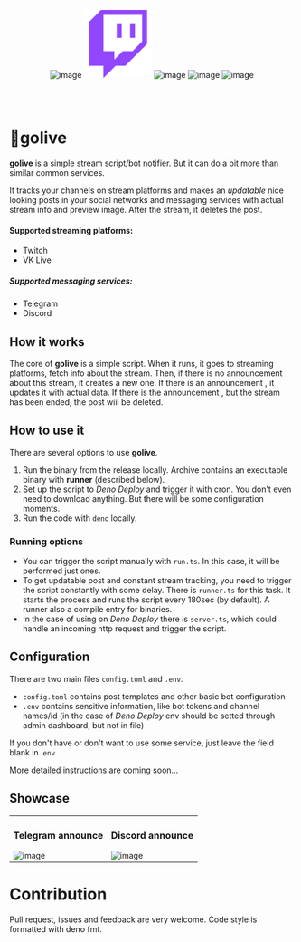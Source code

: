 <div style="height: 140px; text-align: center; padding: 30px">
  <img height="120" alt="image" src="https://images.vkplay.live/user/9219868/avatar?change_time=1685723528"/>
  <img height="120" alt="image" src="https://raw.githubusercontent.com/github/explore/e9b60076c672159b441c7054f765635a5a30683a/topics/twitch/twitch.png"/>
  <img height="120" alt="image" src="https://www.svgrepo.com/show/416456/arrow-interface-next.svg"/>
  <img height="120" alt="image" src="https://www.svgrepo.com/show/331368/discord-v2.svg"/>
  <img height="120" alt="image" src="https://www.svgrepo.com/show/303292/telegram-logo.svg"/>
</div>

# 🔴golive

**golive** is a simple stream script/bot notifier. But it can do a bit more than similar common services.

It tracks your channels on stream platforms and makes an _updatable_ nice looking posts in your social networks and
messaging services with actual stream info and preview image. After the stream, it deletes the post.

#### Supported streaming platforms:

- Twitch
- VK Live

##### Supported messaging services:

- Telegram
- Discord

## How it works

The core of **golive** is a simple script. When it runs, it goes to streaming platforms, fetch info about the stream.
Then, if there is no announcement about this stream, it creates a new one. If there is an announcement , it updates it
with actual data. If there is the announcement , but the stream has been ended, the post wiil be deleted.

## How to use it

There are several options to use **golive**.

1. Run the binary from the release locally. Archive contains an executable binary with **runner** (described below).
2. Set up the script to _Deno Deploy_ and trigger it with cron. You don't even need to download anything. But there will
   be some configuration moments.
3. Run the code with `deno` locally.

### Running options

- You can trigger the script manually with `run.ts`. In this case, it will be performed just ones.
- To get updatable post and constant stream tracking, you need to trigger the script constantly with some delay. There
  is `runner.ts` for this task. It starts the process and runs the script every 180sec (by default). A runner also a
  compile entry for binaries.
- In the case of using on _Deno Deploy_ there is `server.ts`, which could handle an incoming http request and trigger
  the script.

## Configuration

There are two main files `config.toml` and `.env`.

- `config.toml` contains post templates and other basic bot configuration
- `.env` contains sensitive information, like bot tokens and channel names/id (in the case of _Deno Deploy_ env should
  be setted through admin dashboard, but not in file)

If you don't have or don't want to use some service, just leave the field blank in .`env`

More detailed instructions are coming soon...

## Showcase

<table>
  <tr>
    <td valign="top">

### Telegram announce

<img width="345" alt="image" src="https://github.com/shevernitskiy/golive/assets/28886342/f7ce8163-988d-4888-b7db-10808b9f1ccf">
    </td>
    <td valign="top">

### Discord announce

<img width="329" alt="image" src="https://github.com/shevernitskiy/golive/assets/28886342/c43ac18e-c119-4550-b21d-68d3af72b6dc">
    </td>
  </tr>
</table>

# Contribution

Pull request, issues and feedback are very welcome. Code style is formatted with deno fmt.

